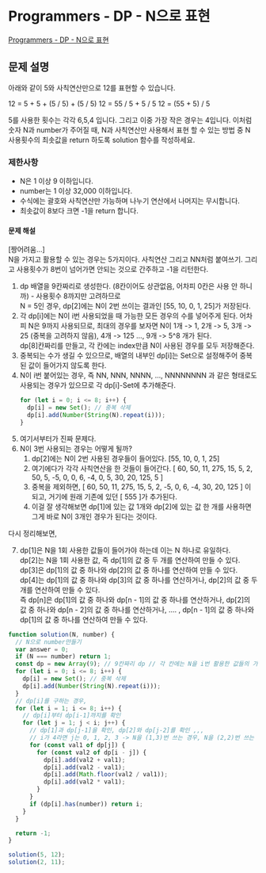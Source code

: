 # Programmers - DP - N으로 표현

[Programmers - DP - N으로 표현](https://school.programmers.co.kr/learn/courses/30/lessons/42895)

## 문제 설명

아래와 같이 5와 사칙연산만으로 12를 표현할 수 있습니다.

12 = 5 + 5 + (5 / 5) + (5 / 5)
12 = 55 / 5 + 5 / 5
12 = (55 + 5) / 5

5를 사용한 횟수는 각각 6,5,4 입니다. 그리고 이중 가장 작은 경우는 4입니다.
이처럼 숫자 N과 number가 주어질 때, N과 사칙연산만 사용해서 표현 할 수 있는 방법 중 N 사용횟수의 최솟값을 return 하도록 solution 함수를 작성하세요.

### 제한사항

- N은 1 이상 9 이하입니다.
- number는 1 이상 32,000 이하입니다.
- 수식에는 괄호와 사칙연산만 가능하며 나누기 연산에서 나머지는 무시합니다.
- 최솟값이 8보다 크면 -1을 return 합니다.

#### 문제 해설

[짱어려움...]  
N을 가지고 활용할 수 있는 경우는 5가지이다. 사칙연산 그리고 NN처럼 붙여쓰기. 그리고 사용횟수가 8번이 넘어가면 안되는 것으로 간주하고 -1을 리턴한다.

1. dp 배열을 9칸짜리로 생성한다. (8칸이어도 상관없음, 어차피 0칸은 사용 안 하니까) - 사용횟수 8까지만 고려하므로  
   N = 5인 경우, dp[2]에는 N이 2번 쓰이는 결과인 [55, 10, 0, 1, 25]가 저장된다.
2. 각 dp[i]에는 N이 i번 사용되었을 때 가능한 모든 경우의 수를 넣어주게 된다. 어차피 N은 9까지 사용되므로, 최대의 경우를 보자면 N이 1개 -> 1, 2개 -> 5, 3개 -> 25 (중복을 고려하지 않음), 4개 -> 125 ..., 9개 -> 5^8 개가 된다.  
   dp[8]칸짜리를 만들고, 각 칸에는 index만큼 N이 사용된 경우를 모두 저장해준다.
3. 중복되는 수가 생길 수 있으므로, 배열의 내부인 dp[i]는 Set으로 설정해주어 중복된 값이 들어가지 않도록 한다.
4. N이 i번 붙어있는 경우, 즉 NN, NNN, NNNN, ..., NNNNNNNN 과 같은 형태로도 사용되는 경우가 있으므로 각 dp[i]-Set에 추가해준다.
   ```js
   for (let i = 0; i <= 8; i++) {
     dp[i] = new Set(); // 중복 삭제
     dp[i].add(Number(String(N).repeat(i)));
   }
   ```
5. 여기서부터가 진짜 문제다.
6. N이 3번 사용되는 경우는 어떻게 될까?
   1. dp[2]에는 N이 2번 사용된 경우들이 들어있다. [55, 10, 0, 1, 25]
   2. 여기에다가 각각 사칙연산을 한 것들이 들어간다. [ 60, 50, 11, 275, 15, 5, 2, 50, 5, -5, 0, 0, 6, -4, 0, 5, 30, 20, 125, 5 ]
   3. 중복을 제외하면, [ 60, 50, 11, 275, 15, 5, 2, -5, 0, 6, -4, 30, 20, 125 ] 이 되고, 거기에 원래 기존에 있던 [ 555 ]가 추가된다.
   4. 이걸 잘 생각해보면 dp[1]에 있는 값 1개와 dp[2]에 있는 값 한 개를 사용하면 그게 바로 N이 3개인 경우가 된다는 것이다.

다시 정리해보면,

7.  dp[1]은 N을 1회 사용한 값들이 들어가야 하는데 이는 N 하나로 유일하다.  
    dp[2]는 N을 1회 사용한 값, 즉 dp[1]의 값 중 두 개를 연산하여 만들 수 있다.  
    dp[3]은 dp[1]의 값 중 하나와 dp[2]의 값 중 하나를 연산하여 만들 수 있다.  
    dp[4]는 dp[1]의 값 중 하나와 dp[3]의 값 중 하나를 연산하거나, dp[2]의 값 중 두 개를 연산하여 만들 수 있다.  
    즉 dp[n]은 dp[1]의 값 중 하나와 dp[n - 1]의 값 중 하나를 연산하거나, dp[2]의 값 중 하나와 dp[n - 2]의 값 중 하나를 연산하거나, .... , dp[n - 1]의 값 중 하나와 dp[1]의 값 중 하나를 연산하여 만들 수 있다.

```js
function solution(N, number) {
  // N으로 number만들기
  var answer = 0;
  if (N === number) return 1;
  const dp = new Array(9); // 9칸짜리 dp // 각 칸에는 N을 i번 활용한 값들의 가능한 예시가 모두 들어간다
  for (let i = 0; i <= 8; i++) {
    dp[i] = new Set(); // 중복 삭제
    dp[i].add(Number(String(N).repeat(i)));
  }
  // dp[i]를 구하는 경우,
  for (let i = 1; i <= 8; i++) {
    // dp[i]부터 dp[i-1]까지를 확인
    for (let j = 1; j < i; j++) {
      // dp[1]과 dp[j-1]을 확인, dp[2]와 dp[j-2]를 확인 ,,,
      // i가 4라면 j는 0, 1, 2, 3 -> N을 (1,3)번 쓰는 경우, N을 (2,2)번 쓰는 경우를 확인, N을 (3,1)번 쓰는 경우를 확인
      for (const val1 of dp[j]) {
        for (const val2 of dp[i - j]) {
          dp[i].add(val2 + val1);
          dp[i].add(val2 - val1);
          dp[i].add(Math.floor(val2 / val1));
          dp[i].add(val2 * val1);
        }
      }
      if (dp[i].has(number)) return i;
    }
  }

  return -1;
}

solution(5, 12);
solution(2, 11);
```
